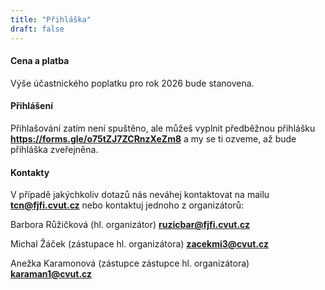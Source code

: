 ```yaml
---
title: "Přihláška"
draft: false
---
```


#### Cena a platba
Výše účastnického poplatku pro rok 2026 bude stanovena.

#### Přihlášení

Přihlašování zatím není spuštěno, ale můžeš vyplnit předběžnou přihlášku **https://forms.gle/o75tZJ7ZCRnzXeZm8** a my se ti ozveme, až bude přihláška zveřejněna.


#### Kontakty

V případě jakýchkoliv dotazů nás neváhej kontaktovat na mailu **tcn@fjfi.cvut.cz** nebo kontaktuj jednoho z organizátorů:

Barbora Růžičková (hl. organizátor) **ruzicbar@fjfi.cvut.cz**

Michal Žáček (zástupace hl. organizátora) **zacekmi3@cvut.cz**

Anežka Karamonová (zástupce zástupce hl. organizátora) **karaman1@cvut.cz**





